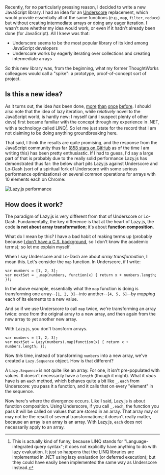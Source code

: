Recently, for no particularly pressing reason, I decided to write a new JavaScript library. I had an idea for an [Underscore](http://underscorejs.org/) replacement, which would provide essentially all of the same functions (e.g., `map`, `filter`, `reduce`) but without creating intermediate arrays or doing any eager iteration. I wasn't sure whether my idea would work, or even if it hadn't already been done (for JavaScript). All I knew was that:

- Underscore seems to be the most popular library of its kind among JavaScript developers
- Underscore works by eagerly iterating over collections and creating intermediate arrays

So this new library was, from the beginning, what my former ThoughtWorks colleagues would call a "spike": a prototype, proof-of-concept sort of project.

Is this a new idea?
-------------------

As it turns out, the idea *has* been done, [more](http://linqjs.codeplex.com/) [than](http://fitzgen.github.io/wu.js/) [once](https://github.com/suckgamoni/fromjs) [before](https://github.com/dankogai/js-list-lazy). I should also note that the idea of lazy iteration, while *relatively* novel to the JavaScript world, is hardly new: I myself (and I suspect plenty of other devs) first became familiar with the concept through my experience in .NET, with a technology called LINQ[^funny-thing-about-linq]. So let me just state for the record that I am not claiming to be doing anything groundbreaking here.

That said, I think the results are quite promising, and the response from the JavaScript community thus far ([858 stars on GitHub](https://github.com/dtao/lazy.js) as of the time I am writing this) has been pretty enthusiastic. If I had to guess, I'd say a large part of that is probably due to the really solid performance Lazy.js has demonstrated thus far: the below chart pits Lazy.js against Underscore and Lo-Dash (sort of a spiritual fork of Underscore with some serious performance optimizations) on several common operations for arrays with 10 elements each on Chrome:

![Lazy.js performance](/images/lazy-performance.png)

How does it work?
-----------------

The paradigm of Lazy.js is very different from that of Underscore or Lo-Dash. Fundamentally, the key difference is that at the heart of Lazy.js, the code **is not about array transformation**; it's about **function composition**.

What do I mean by this? I have a bad habit of making terms up (probably because [I don't have a C.S. background](/posts/brushing-up-on-cs-part-1-algorithmic-complexity.html), so I don't know the academic terms); so let me explain myself.

When I say Underscore and Lo-Dash are about *array transformation*, I mean this. Let's consider the `map` function. In Underscore, if I write:

~~~{: lang=javascript }
var numbers = [1, 2, 3];
var nextSet = _.map(numbers, function(x) { return x + numbers.length; });
~~~

In the above example, essentially what the `map` function is doing is transforming one array--`[1, 2, 3]`--into another--`[4, 5, 6]`--by *mapping* each of its elements to a new value.

And so if we use Underscore to call `map` twice, we're transforming an array twice: once from the original array to a new array, and then again from the new array to yet another new array.

With Lazy.js, you don't transform arrays.

~~~{: lang=javascript }
var numbers = [1, 2, 3];
var nextSet = Lazy(numbers).map(function(x) { return x + numbers.length; });
~~~

Now *this* time, instead of transforming `numbers` into a new array, we've created a `Lazy.Sequence` object. How is that different?

A `Lazy.Sequence` is not quite like an array. For one, it isn't pre-populated with values. It doesn't necessarily have a `length` (though it might). What it *does* have is an `each` method, which behaves quite a bit like `_.each` from Underscore: you pass it a function, and it calls that on every "element" in the sequence.

Now here's where the divergence occurs. Like I said, Lazy.js is about function composition. Using Underscore, if you call `_.each`, the function you pass it will be called on values that are stored in an array. That array may or may not be the result of several transformations; it doesn't really matter, because an array is an array is an array. With Lazy.js, `each` does not necessarily apply to an array.

[^funny-thing-about-linq]: This is actually kind of funny, because LINQ stands for "Language-integrated query syntax"; it does not explicitly have anything to do with lazy evaluation. It just so happens that the LINQ libraries are implemented in .NET using lazy evaluation (or deferred execution); but they could have easily been implemented the same way as Underscore instead.
